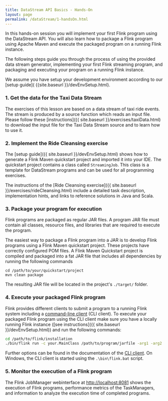 ```yaml
---
title: DataStream API Basics - Hands-On
layout: page
permalink: /dataStream/1-handsOn.html
---
```


In this hands-on session you will implement your first Flink program using the DataStream API. You will also learn how to package a Flink program using Apache Maven and execute the packaged program on a running Flink instance. 

The following steps guide you through the process of using the provided data stream generator, implementing your first Flink streaming program, and packaging and executing your program on a running Flink instance.

We assume you have setup your development environment according to our [setup guide]( {{site.baseurl }}/devEnvSetup.html).

### 1. Get the data for the Taxi Data Stream

The exercises of this lesson are based on a data stream of taxi ride events. The stream is produced by a source function which reads an input file. Please follow these [instructions]({{ site.baseurl }}/exercises/taxiData.html) to download the input file for the Taxi Data Stream source and to learn how to use it.

### 2. Implement the Ride Cleansing exercise

The [setup guide]({{ site.baseurl }}/devEnvSetup.html) shows how to generate a Flink Maven quickstart project and imported it into your IDE. The quickstart project contains a class called `StreamingJob`. This class is a template for DataStream programs and can be used for all programming exercises. 

The instructions of the [Ride Cleansing exercise]({{ site.baseurl }}/exercises/rideCleansing.html) include a detailed task description, implementation hints, and links to reference solutions in Java and Scala.

### 3. Package your program for execution

Flink programs are packaged as regular JAR files. A program JAR file must contain all classes, resource files, and libraries that are required to execute the program. 

The easiest way to package a Flink program into a JAR is to develop Flink programs using a Flink Maven quickstart project. These projects have correctly configured POM files. A Flink Maven Quickstart project is compiled and packaged into a fat JAR file that includes all dependencies by running the following commands

~~~
cd /path/to/your/quickstart/project
mvn clean package
~~~

The resulting JAR file will be located in the project's `./target/` folder.

### 4. Execute your packaged Flink program

Flink provides different clients to submit a program to a running Flink system including a [command-line client](http://ci.apache.org/projects/flink/flink-docs-release-1.0/apis/cli.html) (CLI client). To execute your packaged Flink program using the CLI client make sure you have a locally running Flink instance ([see instructions]({{ site.baseurl }}/devEnvSetup.html)) and run the following commands:

~~~bash
cd /path/to/flink/installation
./bin/flink run -c your.MainClass /path/to/program/jarfile -arg1 -arg2 ...
~~~

Further options can be found in the documentation of the [CLI client](http://ci.apache.org/projects/flink/flink-docs-release-1.0/apis/cli.html). On Windows, the CLI client is started using the `.\bin\flink.bat` script.

### 5. Monitor the execution of a Flink program

The Flink JobManager webinterface at [http://localhost:8081](http://localhost:8081) shows the execution of Flink programs, performance metrics of the TaskManagers, and information to analyze the execution time of completed programs.
